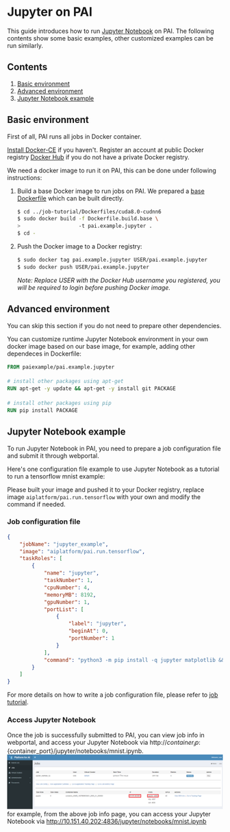 <!--
  Copyright (c) Microsoft Corporation
  All rights reserved.

  MIT License

  Permission is hereby granted, free of charge, to any person obtaining a copy of this software and associated
  documentation files (the "Software"), to deal in the Software without restriction, including without limitation
  the rights to use, copy, modify, merge, publish, distribute, sublicense, and/or sell copies of the Software, and
  to permit persons to whom the Software is furnished to do so, subject to the following conditions:
  The above copyright notice and this permission notice shall be included in all copies or substantial portions of the Software.

  THE SOFTWARE IS PROVIDED *AS IS*, WITHOUT WARRANTY OF ANY KIND, EXPRESS OR IMPLIED, INCLUDING
  BUT NOT LIMITED TO THE WARRANTIES OF MERCHANTABILITY, FITNESS FOR A PARTICULAR PURPOSE AND
  NONINFRINGEMENT. IN NO EVENT SHALL THE AUTHORS OR COPYRIGHT HOLDERS BE LIABLE FOR ANY CLAIM,
  DAMAGES OR OTHER LIABILITY, WHETHER IN AN ACTION OF CONTRACT, TORT OR OTHERWISE, ARISING FROM,
  OUT OF OR IN CONNECTION WITH THE SOFTWARE OR THE USE OR OTHER DEALINGS IN THE SOFTWARE.
-->


# Jupyter on PAI

This guide introduces how to run [Jupyter Notebook](http://jupyter.org/) on PAI.
The following contents show some basic examples, other customized examples can be run similarly.


## Contents

1. [Basic environment](#basic-environment)
2. [Advanced environment](#advanced-environment)
3. [Jupyter Notebook example](#jupyter-notebook-example)


## Basic environment

First of all, PAI runs all jobs in Docker container.

[Install Docker-CE](https://docs.docker.com/install/linux/docker-ce/ubuntu/) if you haven't. Register an account at public Docker registry [Docker Hub](https://hub.docker.com/) if you do not have a private Docker registry.

We need a docker image to run it on PAI, this can be done under following instructions:

1. Build a base Docker image to run jobs on PAI. We prepared a [base Dockerfile](../../job-tutorial/Dockerfiles/cuda8.0-cudnn6/Dockerfile.build.base) which can be built directly.

    ```bash
    $ cd ../job-tutorial/Dockerfiles/cuda8.0-cudnn6
    $ sudo docker build -f Dockerfile.build.base \
    >                   -t pai.example.jupyter .
    $ cd -
    ```
2. Push the Docker image to a Docker registry:

    ```bash
    $ sudo docker tag pai.example.jupyter USER/pai.example.jupyter
    $ sudo docker push USER/pai.example.jupyter
    ```
    *Note: Replace USER with the Docker Hub username you registered, you will be required to login before pushing Docker image.*
## Advanced environment

You can skip this section if you do not need to prepare other dependencies.

You can customize runtime Jupyter Notebook environment in your own docker image based on our base image, for example, adding other dependeces in Dockerfile:

```dockerfile
FROM paiexample/pai.example.jupyter

# install other packages using apt-get
RUN apt-get -y update && apt-get -y install git PACKAGE

# install other packages using pip
RUN pip install PACKAGE
```

## Jupyter Notebook example

To run Jupyter Notebook in PAI, you need to prepare a job configuration file and submit it through webportal.

Here's one configuration file example to use Jupyter Notebook as a tutorial to run a tensorflow mnist example:

Please built your image and pushed it to your Docker registry, replace image `aiplatform/pai.run.tensorflow` with your own and modify the command if needed.

### Job configuration file

```json
{
    "jobName": "jupyter_example",
    "image": "aiplatform/pai.run.tensorflow",
    "taskRoles": [
        {
            "name": "jupyter",
            "taskNumber": 1,
            "cpuNumber": 4,
            "memoryMB": 8192,
            "gpuNumber": 1,
            "portList": [
                {
                    "label": "jupyter",
                    "beginAt": 0,
                    "portNumber": 1
                }
            ],
            "command": "python3 -m pip install -q jupyter matplotlib && wget -O mnist.ipynb https://raw.githubusercontent.com/ianlewis/tensorflow-examples/master/notebooks/TensorFlow%20MNIST%20tutorial.ipynb && jupyter notebook --allow-root --no-browser --ip 0.0.0.0 --port=$PAI_CONTAINER_HOST_jupyter_PORT_LIST --NotebookApp.token=\"\" --NotebookApp.allow_origin=\"*\" --NotebookApp.base_url=\"/jupyter\""
        }
    ]
}
```

For more details on how to write a job configuration file, please refer to [job tutorial](../../job-tutorial/README.md#json-config-file-for-job-submission).

### Access Jupyter Notebook

Once the job is successfully submitted to PAI, you can view job info in webportal, and access your Jupyter Notebook via http://${container_ip}:${container_port}/jupyter/notebooks/mnist.ipynb. 
![avatar](example.png)
for example, from the above job info page, you can access your Jupyter Notebook via http://10.151.40.202:4836/jupyter/notebooks/mnist.ipynb